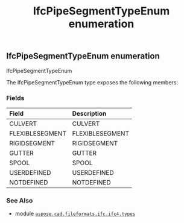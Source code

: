 ﻿---
title: IfcPipeSegmentTypeEnum enumeration
second_title: Aspose.CAD for Python via .NET API References
description: 
type: docs
weight: 3200
url: /aspose.cad.fileformats.ifc.ifc4.types/ifcpipesegmenttypeenum/
is_root: false
---

## IfcPipeSegmentTypeEnum enumeration

IfcPipeSegmentTypeEnum



The IfcPipeSegmentTypeEnum type exposes the following members:

### Fields
| Field | Description |
| :- | :- |
| CULVERT | CULVERT |
| FLEXIBLESEGMENT | FLEXIBLESEGMENT |
| RIGIDSEGMENT | RIGIDSEGMENT |
| GUTTER | GUTTER |
| SPOOL | SPOOL |
| USERDEFINED | USERDEFINED |
| NOTDEFINED | NOTDEFINED |



### See Also
* module [`aspose.cad.fileformats.ifc.ifc4.types`](..)
